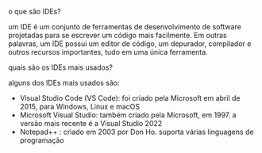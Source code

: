 o que são IDEs?

um IDE é um conjunto de ferramentas de desenvolvimento de software projetadas para se escrever um código mais facilmente. Em outras palavras, um IDE possui um editor de código, um depurador, compilador e outros recursos importantes, tudo em uma única ferramenta.

quais são os IDEs mais usados?

alguns dos IDEs mais usados são:

- Visual Studio Code (VS Code): foi criado pela Microsoft em abril de 2015, para Windows, Linux e macOS
- Microsoft Visual Studio: também criado pela Microsoft, em 1997. a versão mais recente é a Visual Studio 2022
- Notepad++ : criado em 2003 por Don Ho. suporta várias linguagens de programação
